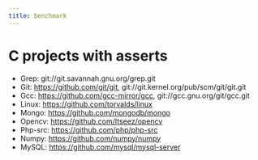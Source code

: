 ```yaml
---
title: benchmark
---
```


C projects with asserts
=======================

* Grep: git://git.savannah.gnu.org/grep.git
* Git: https://github.com/git/git, git://git.kernel.org/pub/scm/git/git.git
* Gcc: https://github.com/gcc-mirror/gcc, git://gcc.gnu.org/git/gcc.git
* Linux: https://github.com/torvalds/linux
* Mongo: https://github.com/mongodb/mongo
* Opencv: https://github.com/Itseez/opencv
* Php-src: https://github.com/php/php-src
* Numpy: https://github.com/numpy/numpy
* MySQL: https://github.com/mysql/mysql-server
